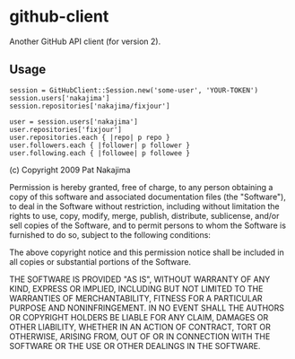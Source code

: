 # github-client

Another GitHub API client (for version 2).

## Usage

    session = GitHubClient::Session.new('some-user', 'YOUR-TOKEN')
    session.users['nakajima']
    session.repositories['nakajima/fixjour']
    
    user = session.users['nakajima']
    user.repositories['fixjour']
    user.repositories.each { |repo| p repo }
    user.followers.each { |follower| p follower }
    user.following.each { |followee| p followee }
    
(c) Copyright 2009 Pat Nakajima

Permission is hereby granted, free of charge, to any person
obtaining a copy of this software and associated documentation
files (the "Software"), to deal in the Software without
restriction, including without limitation the rights to use,
copy, modify, merge, publish, distribute, sublicense, and/or sell
copies of the Software, and to permit persons to whom the
Software is furnished to do so, subject to the following
conditions:
 
The above copyright notice and this permission notice shall be
included in all copies or substantial portions of the Software.
 
THE SOFTWARE IS PROVIDED "AS IS", WITHOUT WARRANTY OF ANY KIND,
EXPRESS OR IMPLIED, INCLUDING BUT NOT LIMITED TO THE WARRANTIES
OF MERCHANTABILITY, FITNESS FOR A PARTICULAR PURPOSE AND
NONINFRINGEMENT. IN NO EVENT SHALL THE AUTHORS OR COPYRIGHT
HOLDERS BE LIABLE FOR ANY CLAIM, DAMAGES OR OTHER LIABILITY,
WHETHER IN AN ACTION OF CONTRACT, TORT OR OTHERWISE, ARISING
FROM, OUT OF OR IN CONNECTION WITH THE SOFTWARE OR THE USE OR
OTHER DEALINGS IN THE SOFTWARE.